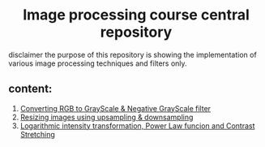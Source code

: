 <h1 align=center> Image processing course central repository </h1>
disclaimer the purpose of this repository is showing the implementation of various image processing techniques and filters only.


## content:

1. [Converting RGB to GrayScale & Negative GrayScale filter](NegativeFilterAndGrayScale.m)
2. [Resizing images using upsampling & downsampling](UpsamplingAndDownsampling.m)
3. [Logarithmic intensity transformation, Power Law funcion and Contrast Stretching](IntesityManipulation.m)
